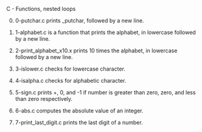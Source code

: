 C - Functions, nested loops

0. 0-putchar.c prints _putchar, followed by a new line.

1. 1-alphabet.c is a function that prints the alphabet, in lowercase followed by a new line.

2. 2-print_alphabet_x10.x prints 10 times the alphabet, in lowercase followed by a new line.

3. 3-islower.c checks for lowercase character.

4. 4-isalpha.c checks for alphabetic character.

5. 5-sign.c prints +, 0, and -1 if number is greater than zero, zero, and less than zero respectively.

6. 6-abs.c computes the absolute value of an integer.

7. 7-print_last_digit.c prints the last digit of a number.